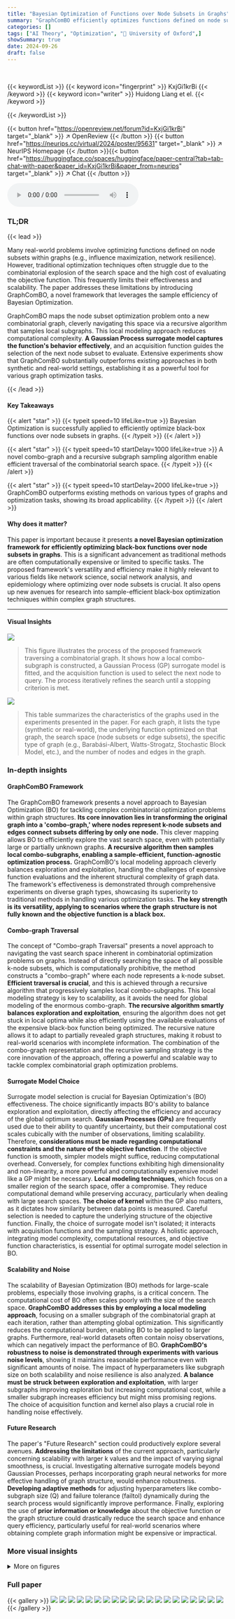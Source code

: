 ```yaml
---
title: "Bayesian Optimization of Functions over Node Subsets in Graphs"
summary: "GraphComBO efficiently optimizes functions defined on node subsets within graphs using Bayesian Optimization.  It tackles challenges posed by combinatorial complexity and computationally expensive fun..."
categories: []
tags: ["AI Theory", "Optimization", "🏢 University of Oxford",]
showSummary: true
date: 2024-09-26
draft: false
---
```


<br>

{{< keywordList >}}
{{< keyword icon="fingerprint" >}} KxjGi1krBi {{< /keyword >}}
{{< keyword icon="writer" >}} Huidong Liang et el. {{< /keyword >}}
 
{{< /keywordList >}}

{{< button href="https://openreview.net/forum?id=KxjGi1krBi" target="_blank" >}}
↗ OpenReview
{{< /button >}}
{{< button href="https://neurips.cc/virtual/2024/poster/95631" target="_blank" >}}
↗ NeurIPS Homepage
{{< /button >}}{{< button href="https://huggingface.co/spaces/huggingface/paper-central?tab=tab-chat-with-paper&paper_id=KxjGi1krBi&paper_from=neurips" target="_blank" >}}
↗ Chat
{{< /button >}}



<audio controls>
    <source src="https://ai-paper-reviewer.com/KxjGi1krBi/podcast.wav" type="audio/wav">
    Your browser does not support the audio element.
</audio>


### TL;DR


{{< lead >}}

Many real-world problems involve optimizing functions defined on node subsets within graphs (e.g., influence maximization, network resilience).  However, traditional optimization techniques often struggle due to the combinatorial explosion of the search space and the high cost of evaluating the objective function. This frequently limits their effectiveness and scalability.  The paper addresses these limitations by introducing GraphComBO, a novel framework that leverages the sample efficiency of Bayesian Optimization.

GraphComBO maps the node subset optimization problem onto a new combinatorial graph, cleverly navigating this space via a recursive algorithm that samples local subgraphs.  This local modeling approach reduces computational complexity.  **A Gaussian Process surrogate model captures the function's behavior effectively**, and an acquisition function guides the selection of the next node subset to evaluate. Extensive experiments show that GraphComBO substantially outperforms existing approaches in both synthetic and real-world settings, establishing it as a powerful tool for various graph optimization tasks.

{{< /lead >}}


#### Key Takeaways

{{< alert "star" >}}
{{< typeit speed=10 lifeLike=true >}} Bayesian Optimization is successfully applied to efficiently optimize black-box functions over node subsets in graphs. {{< /typeit >}}
{{< /alert >}}

{{< alert "star" >}}
{{< typeit speed=10 startDelay=1000 lifeLike=true >}} A novel combo-graph and a recursive subgraph sampling algorithm enable efficient traversal of the combinatorial search space. {{< /typeit >}}
{{< /alert >}}

{{< alert "star" >}}
{{< typeit speed=10 startDelay=2000 lifeLike=true >}} GraphComBO outperforms existing methods on various types of graphs and optimization tasks, showing its broad applicability. {{< /typeit >}}
{{< /alert >}}

#### Why does it matter?
This paper is important because it presents **a novel Bayesian optimization framework for efficiently optimizing black-box functions over node subsets in graphs**. This is a significant advancement as traditional methods are often computationally expensive or limited to specific tasks. The proposed framework's versatility and efficiency make it highly relevant to various fields like network science, social network analysis, and epidemiology where optimizing over node subsets is crucial.  It also opens up new avenues for research into sample-efficient black-box optimization techniques within complex graph structures.

------
#### Visual Insights



![](https://ai-paper-reviewer.com/KxjGi1krBi/figures_2_1.jpg)

> This figure illustrates the process of the proposed framework traversing a combinatorial graph.  It shows how a local combo-subgraph is constructed, a Gaussian Process (GP) surrogate model is fitted, and the acquisition function is used to select the next node to query. The process iteratively refines the search until a stopping criterion is met.





![](https://ai-paper-reviewer.com/KxjGi1krBi/tables_14_1.jpg)

> This table summarizes the characteristics of the graphs used in the experiments presented in the paper.  For each graph, it lists the type (synthetic or real-world), the underlying function optimized on that graph, the search space (node subsets or edge subsets), the specific type of graph (e.g., Barabási-Albert, Watts-Strogatz, Stochastic Block Model, etc.), and the number of nodes and edges in the graph.





### In-depth insights


#### GraphComBO Framework
The GraphComBO framework presents a novel approach to Bayesian Optimization (BO) for tackling complex combinatorial optimization problems within graph structures.  **Its core innovation lies in transforming the original graph into a 'combo-graph,' where nodes represent k-node subsets and edges connect subsets differing by only one node.** This clever mapping allows BO to efficiently explore the vast search space, even with potentially large or partially unknown graphs.  **A recursive algorithm then samples local combo-subgraphs, enabling a sample-efficient, function-agnostic optimization process.** GraphComBO's local modeling approach cleverly balances exploration and exploitation, handling the challenges of expensive function evaluations and the inherent structural complexity of graph data. The framework's effectiveness is demonstrated through comprehensive experiments on diverse graph types, showcasing its superiority to traditional methods in handling various optimization tasks.  **The key strength is its versatility, applying to scenarios where the graph structure is not fully known and the objective function is a black box.**

#### Combo-graph Traversal
The concept of "Combo-graph Traversal" presents a novel approach to navigating the vast search space inherent in combinatorial optimization problems on graphs.  Instead of directly searching the space of all possible k-node subsets, which is computationally prohibitive, the method constructs a "combo-graph" where each node represents a k-node subset. **Efficient traversal is crucial**, and this is achieved through a recursive algorithm that progressively samples local combo-subgraphs. This local modeling strategy is key to scalability, as it avoids the need for global modeling of the enormous combo-graph.  **The recursive algorithm smartly balances exploration and exploitation**, ensuring the algorithm does not get stuck in local optima while also efficiently using the available evaluations of the expensive black-box function being optimized. The recursive nature allows it to adapt to partially revealed graph structures, making it robust to real-world scenarios with incomplete information.  The combination of the combo-graph representation and the recursive sampling strategy is the core innovation of the approach, offering a powerful and scalable way to tackle complex combinatorial graph optimization problems.

#### Surrogate Model Choice
Surrogate model selection is crucial for Bayesian Optimization's (BO) effectiveness.  The choice significantly impacts BO's ability to balance exploration and exploitation, directly affecting the efficiency and accuracy of the global optimum search.  **Gaussian Processes (GPs)** are frequently used due to their ability to quantify uncertainty, but their computational cost scales cubically with the number of observations, limiting scalability.  Therefore, **considerations must be made regarding computational constraints and the nature of the objective function**.  If the objective function is smooth, simpler models might suffice, reducing computational overhead. Conversely, for complex functions exhibiting high dimensionality and non-linearity, a more powerful and computationally expensive model like a GP might be necessary.  **Local modeling techniques**, which focus on a smaller region of the search space, offer a compromise.  They reduce computational demand while preserving accuracy, particularly when dealing with large search spaces.  **The choice of kernel** within the GP also matters, as it dictates how similarity between data points is measured.  Careful selection is needed to capture the underlying structure of the objective function.  Finally, the choice of surrogate model isn't isolated; it interacts with acquisition functions and the sampling strategy.  A holistic approach, integrating model complexity, computational resources, and objective function characteristics, is essential for optimal surrogate model selection in BO.

#### Scalability and Noise
The scalability of Bayesian Optimization (BO) methods for large-scale problems, especially those involving graphs, is a critical concern.  The computational cost of BO often scales poorly with the size of the search space.  **GraphComBO addresses this by employing a local modeling approach**, focusing on a smaller subgraph of the combinatorial graph at each iteration, rather than attempting global optimization.  This significantly reduces the computational burden, enabling BO to be applied to larger graphs.  Furthermore, real-world datasets often contain noisy observations, which can negatively impact the performance of BO.  **GraphComBO's robustness to noise is demonstrated through experiments with various noise levels**, showing it maintains reasonable performance even with significant amounts of noise. The impact of hyperparameters like subgraph size on both scalability and noise resilience is also analyzed.  **A balance must be struck between exploration and exploitation**, with larger subgraphs improving exploration but increasing computational cost, while a smaller subgraph increases efficiency but might miss promising regions.  The choice of acquisition function and kernel also plays a crucial role in handling noise effectively.

#### Future Research
The paper's "Future Research" section could productively explore several avenues.  **Addressing the limitations** of the current approach, particularly concerning scalability with larger k values and the impact of varying signal smoothness, is crucial.  Investigating alternative surrogate models beyond Gaussian Processes, perhaps incorporating graph neural networks for more effective handling of graph structure, would enhance robustness.  **Developing adaptive methods** for adjusting hyperparameters like combo-subgraph size (Q) and failure tolerance (failtol) dynamically during the search process would significantly improve performance.  Finally, exploring the use of **prior information or knowledge** about the objective function or the graph structure could drastically reduce the search space and enhance query efficiency, particularly useful for real-world scenarios where obtaining complete graph information might be expensive or impractical. 


### More visual insights

<details>
<summary>More on figures
</summary>


![](https://ai-paper-reviewer.com/KxjGi1krBi/figures_3_1.jpg)

> This figure illustrates how the recursive combo-subgraph sampling algorithm constructs a combinatorial graph.  The original graph (a small example graph is shown) is transformed into a combinatorial graph where nodes represent k-node subsets (k=2 in this case).  Edges connect subsets that differ by only one node, and those nodes must be adjacent in the original graph. The algorithm recursively samples subgraphs, starting from a central combo-node, expanding by hops, until a size limit is reached. Different line styles represent different hops from the central node. This process is central to GraphComBO's efficient traversal of the large search space.


![](https://ai-paper-reviewer.com/KxjGi1krBi/figures_6_1.jpg)

> This figure displays the results of four different synthetic experiments on four different types of random graphs (Barabási-Albert, Watts-Strogatz, Stochastic Block Model, and 2D grid).  Each experiment aims to find the best subset of k nodes (k=4,8,16,32) that maximizes a specific function (eigen centrality, degree centrality, PageRank scores, and Ackley function).  The y-axis represents the 'Regret', which is the difference between the optimal value of the objective function and the value found by the algorithm at each iteration.  The x-axis shows the number of queries made by the algorithm. Several algorithms (GraphComBO, k-Random Walk, k-Local Search, Local Search, BFS, DFS, and Random) are compared, and their performance is assessed based on the Regret values.


![](https://ai-paper-reviewer.com/KxjGi1krBi/figures_7_1.jpg)

> This figure presents the results of four synthetic experiments, each using a different type of random graph (Barabási-Albert, Watts-Strogatz, Stochastic Block Model, and 2D grid) and a different objective function.  Each experiment varies the size (k) of the node subsets to be optimized (4, 8, 16, 32). The y-axis shows the regret, which represents the difference between the optimal value found by the algorithm and the actual optimal value. The x-axis represents the number of queries made to the black-box function.  The figure compares the performance of GraphComBO against several baseline algorithms (k-Random Walk, BFS, DFS, Random, k-Local Search, Local Search).


![](https://ai-paper-reviewer.com/KxjGi1krBi/figures_8_1.jpg)

> This figure displays the results of experiments on four different types of synthetic graph networks (Barabási-Albert, Watts-Strogatz, Stochastic Block Model, and 2D grid).  Each network was tested with four different subset sizes (k = 4, 8, 16, 32).  The y-axis shows the regret, which represents the difference between the optimal value found and the true optimal value.  The x-axis represents the number of queries made during the optimization process. Different optimization methods were compared: GraphComBO, k-random walk, BFS, DFS, random, k-local search and local search. The results show how the regret decreases over the number of queries for each method and network type, illustrating the effectiveness of the proposed GraphComBO method.


![](https://ai-paper-reviewer.com/KxjGi1krBi/figures_15_1.jpg)

> This figure visualizes four different types of random graphs used in the synthetic experiments of the paper: Barabási-Albert (BA), Watts-Strogatz (WS), Stochastic Block Model (SBM), and 2D-grid. Each graph is color-coded to represent the value of a specific function (eigenvector centrality, degree centrality, PageRank, and Ackley function respectively).  The color intensity represents the magnitude of the function value at each node.  In the synthetic experiments, the average function value over a subset of k nodes is used as the final underlying function for optimization.


![](https://ai-paper-reviewer.com/KxjGi1krBi/figures_16_1.jpg)

> This figure visualizes four real-world networks used in the paper's experiments.  Each image shows a different network's structure, illustrating the diversity of graph types considered in the study. These networks are used to demonstrate the generalizability of the proposed GraphComBO framework to a range of real-world scenarios.


![](https://ai-paper-reviewer.com/KxjGi1krBi/figures_17_1.jpg)

> This figure demonstrates the results of SIR simulations on a real-world proximity contact network.  It compares two scenarios: (a) randomly protecting 20 nodes and (b) protecting 20 nodes identified by the GraphComBO algorithm. The plots show the number of individuals in each status (susceptible, infected, recovered) over time, along with histograms showing the distribution of the time it takes for 50% of the population to become infected (t*). The results indicate that GraphComBO is more effective at delaying the time it takes for 50% of the population to become infected compared to random node selection, demonstrating its effectiveness in flattening the curve of an epidemic.


![](https://ai-paper-reviewer.com/KxjGi1krBi/figures_18_1.jpg)

> This figure illustrates the process of identifying the earliest infected individuals (patient zero) in a partially observable network.  It shows how the network is incrementally revealed by querying k nodes at each time step (t0, t1, t2,...).  The querying process reveals the immediate neighbors of the queried nodes, expanding the known portion of the network. The goal is to identify the k nodes that were infected the earliest.


![](https://ai-paper-reviewer.com/KxjGi1krBi/figures_18_2.jpg)

> This figure demonstrates the results of the SIR (Susceptible-Infected-Recovered) simulation model applied to a real-world proximity contact network.  Subfigures (a) and (b) show the results of randomly protecting 20 nodes, while (c) and (d) show the results when using the GraphComBO method to select 20 nodes for protection.  The plots show the number of individuals in each status (Susceptible, Infected, Recovered) over time, as well as the distributions of the time it takes for 50% of the population to become infected (t*). GraphComBO is shown to delay the time it takes to reach 50% infection (increasing the mean from 54 to 62.7) more effectively than random selection.


![](https://ai-paper-reviewer.com/KxjGi1krBi/figures_21_1.jpg)

> This figure shows the result of kernel validation on a Barabási-Albert network with 20 nodes and m=2. Four different kernels (Polynomial, Sum of inverse polynomial, Diffusion, Diffusion with ARD) are tested.  The underlying function is created by averaging the elements of the third eigenvector over subsets of 3 nodes.  The plots show the validation prediction vs. the ground truth, both without noise (a) and with added Gaussian noise (b). Spearman's rank correlation coefficient (ρ) is given for each case.


![](https://ai-paper-reviewer.com/KxjGi1krBi/figures_22_1.jpg)

> This figure displays the results of kernel validation on a Barabási-Albert (BA) network with 20 nodes and 2 edges.  Two versions are shown: (a) without added noise and (b) with Gaussian noise added to the ground truth. Four different kernels (Polynomial, Sum of Inverse Polynomial, Diffusion, and Diffusion with ARD) are used and compared, with the results visualized using scatter plots and plots of the regularization functions.  The underlying function is derived by averaging the elements of the third eigenvector over subsets of 3 nodes. The Spearman's correlation coefficient (ρ) quantifies the correlation between the validation prediction and the ground truth for each kernel.


![](https://ai-paper-reviewer.com/KxjGi1krBi/figures_22_2.jpg)

> This figure visualizes the smoothness of different underlying functions used in the combinatorial space. The smoothness is evaluated by calculating the cumulative energy of Fourier coefficients, obtained via Graph Fourier Transform (GFT), of eigenvector signals from the original graph. The cumulative energy is then plotted against the eigenvalue index for different eigenvectors, demonstrating that functions corresponding to higher frequencies (larger eigenvalues) exhibit less smoothness.


![](https://ai-paper-reviewer.com/KxjGi1krBi/figures_23_1.jpg)

> This figure shows the performance of four different kernels (polynomial, polynomial_suminverse, diffusion, diffusion_ard) used in Gaussian Processes on functions with varying smoothness levels. The smoothness is controlled by using different eigenvectors from the graph Laplacian. Each boxplot shows the Spearman's rank correlation coefficient, ρ, for each kernel on different eigenvectors (2, 4, 8, 12, 16) representing different levels of smoothness. Darker shades indicate less-smooth functions.


![](https://ai-paper-reviewer.com/KxjGi1krBi/figures_23_2.jpg)

> This figure presents a detailed behavioral analysis of the GraphComBO algorithm compared to other baselines on the task of maximizing average eigenvector centrality on Barabási-Albert (BA) networks.  It shows the regret (difference between the obtained result and the optimal result), the size of the explored combo-graph, and the distance from the starting location for each algorithm. The analysis helps to understand how different algorithms explore and exploit the search space, revealing valuable insights into their exploration-exploitation strategies.


![](https://ai-paper-reviewer.com/KxjGi1krBi/figures_24_1.jpg)

> This figure presents a detailed behavior analysis of GraphComBO and other baselines on the contact network using the SIR model.  It shows the performance of each method (Population Infection Time, Explored Combo-Graph Size, Distance from Start) over 300 queries for different subset sizes (k=4, 8, 16, 32). The graphs illustrate the cumulative regret, combo-graph size explored by each method, and distance traveled from the starting node over the course of 300 queries.  This allows for a comparison of exploration vs. exploitation strategies.


![](https://ai-paper-reviewer.com/KxjGi1krBi/figures_24_2.jpg)

> This figure compares the performance of GraphComBO with COMBO and other baselines in maximizing the average PageRank on small Barabási-Albert (BA) and Watts-Strogatz (WS) networks.  The results demonstrate GraphComBO's superior performance across different subset sizes (k).  It highlights GraphComBO's efficiency in handling the combinatorial search space compared to COMBO, especially for larger subset sizes.


![](https://ai-paper-reviewer.com/KxjGi1krBi/figures_25_1.jpg)

> The figure shows the performance of different algorithms on a large social network (OGB-arXiv) with different subset sizes (k).  It demonstrates the scalability and relative performance of GraphComBO compared to other methods like k-Random Walk, k-Local Search, Local Search, BFS, DFS, and Random search in maximizing the average PageRank score. The results highlight that GraphComBO maintains its advantage even on very large graphs.


![](https://ai-paper-reviewer.com/KxjGi1krBi/figures_26_1.jpg)

> This figure shows the density of underlying signals in the combinatorial space at different noise levels (σ = 0, 0.5, 1.0).  The left panel shows the distribution for a Barabási-Albert (BA) network, and the right panel shows the distribution for a Watts-Strogatz (WS) network.  The distributions illustrate how adding noise affects the smoothness and distribution of the signals, which is important for evaluating the performance of Bayesian Optimization methods in noisy environments. The original signal is shown as a blue line, and the signals with noise (σ = 0.5 and 1.0) are shown in orange and red respectively. The graphs clearly show the impact of increasing noise on the distribution of the underlying signal.


![](https://ai-paper-reviewer.com/KxjGi1krBi/figures_26_2.jpg)

> This figure shows the results of maximizing average PageRank with k=8 on Barabási-Albert (BA) and Watts-Strogatz (WS) networks under different noise levels (σ = 0.1, 0.25, 0.5, 1).  It compares the performance of GraphComBO and GraphComBO-Noisy (a modification to handle noise) against several baseline methods (k-Random Walk, k-Local Search, Local Search, BFS, DFS, and Random). The plots illustrate the cumulative average PageRank achieved over multiple runs for each method and noise level.  This allows for a comparison of performance under noisy conditions.


![](https://ai-paper-reviewer.com/KxjGi1krBi/figures_27_1.jpg)

> This figure shows the results of a behavior analysis of GraphComBO algorithm on Barabasi-Albert networks.  It includes plots showing regret (difference between achieved value and optimal value), the size of the explored combo-graph, and the distance of the current combo-subgraph center from the starting location.  Different line colors represent different values for the hyperparameter Q (the size of the local combo-subgraph sampled during the search). The purpose is to illustrate how GraphComBO explores the search space and to understand the influence of hyperparameter Q on the algorithm's performance.


![](https://ai-paper-reviewer.com/KxjGi1krBi/figures_28_1.jpg)

> This figure shows the ablation study of the hyperparameter Q (combo-subgraph size) on Watts-Strogatz (WS) networks.  The x-axis represents the number of queries, and the y-axis shows the regret (difference between the best query and the ground truth) and the explored combo-graph size.  Different line colors represent different values of Q.  The results show that increasing Q generally improves performance, particularly for larger values of k (subset size).


![](https://ai-paper-reviewer.com/KxjGi1krBi/figures_28_2.jpg)

> This figure presents a detailed behavioral analysis of the GraphComBO algorithm on Barabási-Albert (BA) networks for the task of maximizing average eigenvector centrality.  For different subset sizes (k=4, 8, 16, 32), it shows the regret (difference between the algorithm's best solution and the true optimum), the size of the explored combo-graph, and the distance of the current combo-subgraph center from the starting point.  These metrics are tracked across various values of the failtol hyperparameter (controlling the tolerance for consecutive non-improvements).  The results compare GraphComBO to other baseline methods (Random, DFS, BFS, Local Search, k-Local Search, and k-Random Walk).


![](https://ai-paper-reviewer.com/KxjGi1krBi/figures_29_1.jpg)

> This figure provides an in-depth behavioral analysis of the GraphComBO algorithm on a real-world task of flattening the curve in an epidemic process.  It shows the regret, explored combo-graph size, and the distance of the current combo-subgraph center from the starting location for different values of the hyperparameter failtol. This detailed analysis helps in understanding how the algorithm balances exploration and exploitation.


</details>






### Full paper

{{< gallery >}}
<img src="https://ai-paper-reviewer.com/KxjGi1krBi/1.png" class="grid-w50 md:grid-w33 xl:grid-w25" />
<img src="https://ai-paper-reviewer.com/KxjGi1krBi/2.png" class="grid-w50 md:grid-w33 xl:grid-w25" />
<img src="https://ai-paper-reviewer.com/KxjGi1krBi/3.png" class="grid-w50 md:grid-w33 xl:grid-w25" />
<img src="https://ai-paper-reviewer.com/KxjGi1krBi/4.png" class="grid-w50 md:grid-w33 xl:grid-w25" />
<img src="https://ai-paper-reviewer.com/KxjGi1krBi/5.png" class="grid-w50 md:grid-w33 xl:grid-w25" />
<img src="https://ai-paper-reviewer.com/KxjGi1krBi/6.png" class="grid-w50 md:grid-w33 xl:grid-w25" />
<img src="https://ai-paper-reviewer.com/KxjGi1krBi/7.png" class="grid-w50 md:grid-w33 xl:grid-w25" />
<img src="https://ai-paper-reviewer.com/KxjGi1krBi/8.png" class="grid-w50 md:grid-w33 xl:grid-w25" />
<img src="https://ai-paper-reviewer.com/KxjGi1krBi/9.png" class="grid-w50 md:grid-w33 xl:grid-w25" />
<img src="https://ai-paper-reviewer.com/KxjGi1krBi/10.png" class="grid-w50 md:grid-w33 xl:grid-w25" />
<img src="https://ai-paper-reviewer.com/KxjGi1krBi/11.png" class="grid-w50 md:grid-w33 xl:grid-w25" />
<img src="https://ai-paper-reviewer.com/KxjGi1krBi/12.png" class="grid-w50 md:grid-w33 xl:grid-w25" />
<img src="https://ai-paper-reviewer.com/KxjGi1krBi/13.png" class="grid-w50 md:grid-w33 xl:grid-w25" />
<img src="https://ai-paper-reviewer.com/KxjGi1krBi/14.png" class="grid-w50 md:grid-w33 xl:grid-w25" />
<img src="https://ai-paper-reviewer.com/KxjGi1krBi/15.png" class="grid-w50 md:grid-w33 xl:grid-w25" />
<img src="https://ai-paper-reviewer.com/KxjGi1krBi/16.png" class="grid-w50 md:grid-w33 xl:grid-w25" />
<img src="https://ai-paper-reviewer.com/KxjGi1krBi/17.png" class="grid-w50 md:grid-w33 xl:grid-w25" />
<img src="https://ai-paper-reviewer.com/KxjGi1krBi/18.png" class="grid-w50 md:grid-w33 xl:grid-w25" />
<img src="https://ai-paper-reviewer.com/KxjGi1krBi/19.png" class="grid-w50 md:grid-w33 xl:grid-w25" />
<img src="https://ai-paper-reviewer.com/KxjGi1krBi/20.png" class="grid-w50 md:grid-w33 xl:grid-w25" />
{{< /gallery >}}